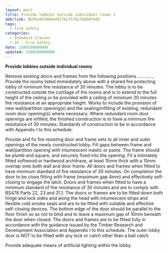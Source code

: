 ```yaml
---
layout: post
title: Provide lobbies outside individual rooms 1
abbrlink: 9b95e99786b44917bcf17617b800fe05
tags:
  - fire_safety
categories:
  - Standard Clauses
  - 24 - Fire Safety
date: 1589188808000
updated: 1589188808000
---
```


**Provide lobbies outside individual rooms**

Remove existing doors and frames from the following positions ……….. , Provide the rooms listed immediately above with a shared fire protecting lobby of minimum fire resistance of 30 minutes. The lobby is to be constructed outside the curtilage of the rooms and is to extend to the full height of the ceiling or be provided with a ceiling of minimum 30 minutes fire resistance at an appropriate height. Works to include the provision of new wall/partition opening(s) and the sealing/infilling of existing, redundant room door opening(s) where necessary. Where redundant room door openings are infilled, the finished construction is to have a minimum fire resistance of 30 minutes. Standards of construction to be in accordance with Appendix I to this schedule.

Provide and fix fire resisting door and frame sets to all inner and outer openings of the newly constructed lobby. Fill gaps between frame and wall/partition opening with intumescent mastic or paste. The frame should be plumb and square, and securely fixed into the opening. Fit a intimately fitted softwood or hardwood architrave, at least 15mm thick with a 15mm overlap onto both wall and door frame. All doors and frames when fitted to have minimum standard of fire resistance of 30 minutes. On completion the door to be close fitting with frame (maximum gap 4mm) and effectively self-closing to engage the latch. Doors and frames when fitted to have a minimum standard of fire resistance of 30 minutes and are to comply with BS476 Parts 22, 23 and 31.1. The doors or frames are to be fitted down both hinge and lock sides and along the head with intumescent strips and flexible cold smoke seals and are to be fitted with suitable and effective self-closing devices. The bottom edge of the door should be parallel to the floor finish so as not to bind and to leave a maximum gap of 10mm beneath the door when closed. The doors and frames are to be fitted fully in accordance with the guidance issued by the Timber Research and Development Association and Appendix I to this schedule. The outer lobby door is NOT to be fitted with any lock or catch other than a ball catch.

Provide adequate means of artificial lighting within the lobby.
